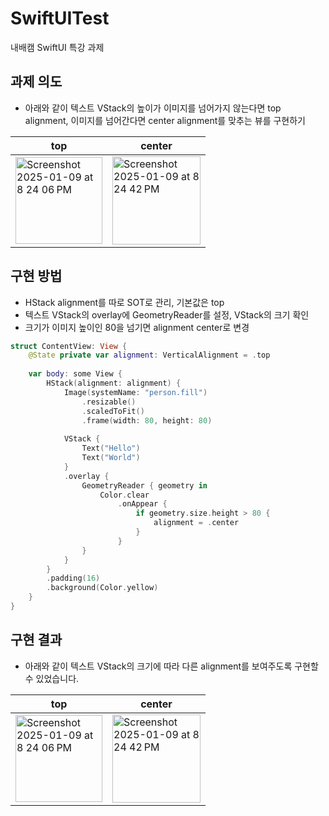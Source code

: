 # SwiftUITest
내배캠 SwiftUI 특강 과제

## 과제 의도
- 아래와 같이 텍스트 VStack의 높이가 이미지를 넘어가지 않는다면 top alignment, 이미지를 넘어간다면 center alignment를 맞추는 뷰를 구현하기

| top | center |
| -- | -- |
|<img width="139" alt="Screenshot 2025-01-09 at 8 24 06 PM" src="https://github.com/user-attachments/assets/9ff8657d-a466-4c88-8844-5feb423a61f0" />|<img width="141" alt="Screenshot 2025-01-09 at 8 24 42 PM" src="https://github.com/user-attachments/assets/4967a975-47f2-444a-bcba-1a9225551767" />|

## 구현 방법
- HStack alignment를 따로 SOT로 관리, 기본값은 top
- 텍스트 VStack의 overlay에 GeometryReader를 설정, VStack의 크기 확인
- 크기가 이미지 높이인 80을 넘기면 alignment center로 변경
```swift
struct ContentView: View {
    @State private var alignment: VerticalAlignment = .top
    
    var body: some View {
        HStack(alignment: alignment) {
            Image(systemName: "person.fill")
                .resizable()
                .scaledToFit()
                .frame(width: 80, height: 80)
            
            VStack {
                Text("Hello")
                Text("World")
            }
            .overlay {
                GeometryReader { geometry in
                    Color.clear
                        .onAppear {
                            if geometry.size.height > 80 {
                                alignment = .center
                            }
                        }
                }
            }
        }
        .padding(16)
        .background(Color.yellow)
    }
}
```

## 구현 결과
- 아래와 같이 텍스트 VStack의 크기에 따라 다른 alignment를 보여주도록 구현할 수 있었습니다.

| top | center |
| -- | -- |
|<img width="139" alt="Screenshot 2025-01-09 at 8 24 06 PM" src="https://github.com/user-attachments/assets/9ff8657d-a466-4c88-8844-5feb423a61f0" />|<img width="141" alt="Screenshot 2025-01-09 at 8 24 42 PM" src="https://github.com/user-attachments/assets/4967a975-47f2-444a-bcba-1a9225551767" />|
